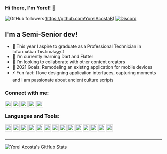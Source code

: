 ### Hi there, I'm Yorel! 👋

![GitHub followers](https://img.shields.io/github/followers/yorelacostab?label=FOLLOW%20%40YORELACOSTAB&logo=Github&style=for-the-badge)(https://github.com/YorelAcostaB)
[![Discord](https://img.shields.io/discord/796222813399941190?label=DISCORD%20CHAT%20%40OVERDATA&logo=Discord&style=for-the-badge)][discord]
## I'm a Semi-Senior dev!

- 🔭 This year I aspire to graduate as a Professional Technician in Information Technology!!
- 🌱 I’m currently learning Dart and Flutter
- 👯 I’m looking to collaborate with other content creators
- 🥅 2021 Goals: Remodeling an existing application for mobile devices
- ⚡ Fun fact: I love designing application interfaces, capturing moments and I am passionate about ancient culture scripts


### Connect with me:

[<img align="left" alt="Yorel Acosta | Dev.to" width="22px" src="https://simpleicons.org/icons/dev-dot-to.svg" />][devto]
[<img align="left" alt="Yorel Acosta | Dribbble" width="22px" src="https://simpleicons.org/icons/dribbble.svg" />][dribbble]
[<img align="left" alt="Yorel Acosta | Instagram" width="22px" src="https://simpleicons.org/icons/instagram.svg" />][instagram]
[<img align="left" alt="Yorel Acosta | Discord" width="22px" src="https://simpleicons.org/icons/discord.svg" />][discord]
[<img align="left" alt="Yorel Acosta | Linkedin" width="22px" src="https://simpleicons.org/icons/linkedin.svg" />][linkedin]

<br />

### Languages and Tools:

<img align="left" width="22px" src="https://simpleicons.org/icons/java.svg" />
<img align="left" width="22px" src="https://simpleicons.org/icons/javascript.svg" />
<img align="left" width="22px" src="https://simpleicons.org/icons/node-dot-js.svg" />
<img align="left" width="22px" src="https://simpleicons.org/icons/express.svg" />
<img align="left" width="22px" src="https://simpleicons.org/icons/firebase.svg" />
<img align="left" width="22px" src="https://simpleicons.org/icons/gnubash.svg" />
<img align="left" width="22px" src="https://simpleicons.org/icons/flutter.svg" />
<img align="left" width="22px" src="https://simpleicons.org/icons/graphql.svg" />
<img align="left" width="22px" src="https://simpleicons.org/icons/figma.svg" />
<img align="left" width="22px" src="https://simpleicons.org/icons/adobexd.svg" />
<img align="left" width="22px" src="https://simpleicons.org/icons/adobepremierepro.svg" />
<img align="left" width="22px" src="https://simpleicons.org/icons/visualstudio.svg" />
<img align="left" width="22px" src="https://simpleicons.org/icons/visualstudiocode.svg" />
<img align="left" width="22px" src="https://simpleicons.org/icons/raspberrypi.svg" />

<br />
<br />

---
<img align="left" alt="Yorel Acosta's GitHub Stats" src="https://github-readme-stats.yorelacostab.vercel.app/api?username=yorelacostab&show_icons=true&hide_border=true" />

[dribbble]: https://dribbble.com/Yorel_Acosta
[instagram]: https://www.instagram.com/yorel_acosta/
[discord]: https://discord.gg/Sz4uQYQd
[linkedin]: https://www.linkedin.com/in/yorel-acosta-3b2630185/
[website]: https://example.com
[github]: https://github.com/YorelAcostaB
[devto]: https://dev.to/yorelacostab
